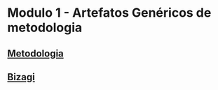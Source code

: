 # Modulo 1 - Artefatos Genéricos de metodologia

## [Metodologia](./metodologia.md)
## [Bizagi](./bizagi.md)